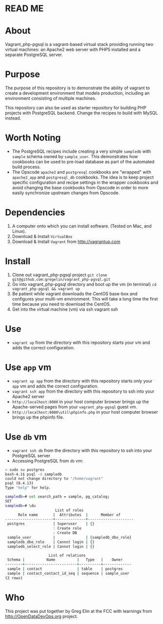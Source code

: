 READ ME
=======

# About
Vagrant_php-pgsql is a vagrant-based virtual stack providing running two virtual machines: an Apache2 web server with PHP5 installed and a separate PostgreSQL server. 

# Purpose
The purpose of this repository is to demonstrate the ability of vagrant to create a development environment that models production, including an environment consisting of multiple machines.

This repository can also be used as starter repository for building PHP projects with PostgreSQL backend. Change the recipes to build with MySQL instead.

# Worth Noting
- The PostgreSQL recipes include creating a very simple `sampledb` with `sample` schema owned by `sample_user`. This demonstrates how cookbooks can be used to pre-load database as part of the automated build process.
- The Opscode `apache2` and `postgresql` cookbooks are "wrapped" with `apache2_app` and `postgresql_db` cookbooks. The idea is to keep project specific configuration and recipe settings in the wrapper cookbooks and avoid changing the base cookbooks from Opscode in order to more easily synchronize upstream changes from Opscode.

# Dependencies
1. A computer onto which you can install software. (Tested on Mac, and Linux).
2. Download & Install `VirtualBox`
3. Download & Install `Vagrant` from http://vagrantup.com

# Install
1. Clone out vagrant_php-pgsql project `git clone git@github.com:gregelin/vagrant_php-pgsql.git`
2. Go into vagrant_php-pgsql directory and boot up the vm (in terminal) `cd vagrant_php-pgsql && vagrant up`
3. Be patient while vagrant downloads the CentOS base-box and configures your multi-vm environment. This will take a long time the first time because you need to download the CentOS. 
4. Get into the virtual machine (vm) via ssh vagrant ssh

# Use 
- `vagrant up` from the directory with this repository starts your vm and adds the correct configuration.

# Use `app` vm
- `vagrant up app` from the directory with this repository starts only your `app` vm and adds the correct configuration.
- `vagrant ssh app` from the directory with this repository to ssh into your Apache2 server
- `http://localhost:8080` in your host computer browser brings up the Apache-served pages from your `vagrant_php-pgsql` guest vm.
- `http://localhost:8080\util\phpinfo.php` in your host computer browser brings up the phpinfo file.

# Use `db` vm
* `vagrant ssh db` from the directory with this repository to ssh into your PostgreSQL server
* Accessing PostgreSQL from `db` vm:

```bash
> sudo su postgres
bash-4.1$ psql -d sampledb
could not change directory to "/home/vagrant"
psql (8.4.13)
Type "help" for help.

sampledb=# set search_path = sample, pg_catalog;
SET
sampledb=# \du
                       List of roles
      Role name       |  Attributes  |      Member of
----------------------+--------------+---------------------
 postgres             | Superuser    | {}
                      : Create role
                      : Create DB
 sample_user          |              | {sampledb_dbo_role}
 sampledb_dbo_role    | Cannot login | {}
 sampledb_select_role | Cannot login | {}

                    List of relations
 Schema |          Name          |   Type   |    Owner
--------+------------------------+----------+-------------
 sample | contact                | table    | postgres
 sample | contact_contact_id_seq | sequence | sample_user
(2 rows)
```

# Who
This project was put together by Greg Elin at the FCC with learnings from http://OpenDataDevOps.org project.


